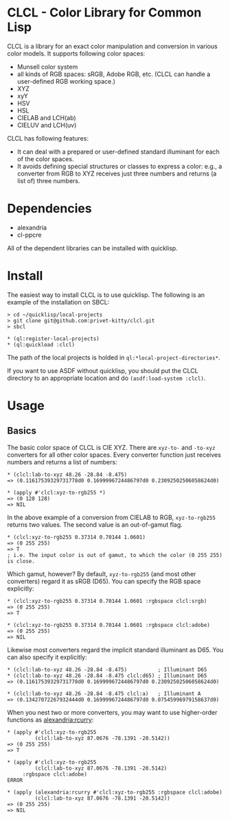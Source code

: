 CLCL - Color Library for Common Lisp
====

CLCL is a library for an exact color manipulation and conversion in various color models. It supports following color spaces:

* Munsell color system
* all kinds of RGB spaces: sRGB, Adobe RGB, etc. (CLCL can handle a user-defined RGB working space.)
* XYZ
* xyY
* HSV
* HSL
* CIELAB and LCH(ab)
* CIELUV and LCH(uv)

CLCL has following features:

* It can deal with a prepared or user-defined standard illuminant for each of the color spaces.
* It avoids defining special structures or classes to express a color: e.g., a converter from RGB to XYZ receives just three numbers and returns (a list of) three numbers. 

# Dependencies
* alexandria
* cl-ppcre

All of the dependent libraries can be installed with quicklisp.

# Install

The easiest way to install CLCL is to use quicklisp. The following is an example of the installation on SBCL:

    > cd ~/quicklisp/local-projects
    > git clone git@github.com:privet-kitty/clcl.git
    > sbcl
    
    * (ql:register-local-projects)
    * (ql:quickload :clcl)

The path of the local projects is holded in `ql:*local-project-directories*`.

If you want to use ASDF without quicklisp, you should put the CLCL directory to an appropriate location and do `(asdf:load-system :clcl)`.

# Usage
## Basics

The basic color space of CLCL is CIE XYZ. There are `xyz-to-` and `-to-xyz` converters for all other color spaces. Every converter function just receives numbers and returns a list of numbers:

    * (clcl:lab-to-xyz 48.26 -28.84 -8.475)
    => (0.11617539329731778d0 0.1699996724486797d0 0.23092502506058624d0)

    * (apply #'clcl:xyz-to-rgb255 *)
    => (0 128 128)
    => NIL

In the above example of a conversion from CIELAB to RGB, `xyz-to-rgb255` returns two values. The second value is an out-of-gamut flag.

    * (clcl:xyz-to-rgb255 0.37314 0.70144 1.0601)
    => (0 255 255)
    => T
    ; i.e. The input color is out of gamut, to which the color (0 255 255) is close.

Which gamut, however? By default, `xyz-to-rgb255` (and most other converters) regard it as sRGB (D65). You can specify the RGB space explicitly:

    * (clcl:xyz-to-rgb255 0.37314 0.70144 1.0601 :rgbspace clcl:srgb)
    => (0 255 255)
    => T 

    * (clcl:xyz-to-rgb255 0.37314 0.70144 1.0601 :rgbspace clcl:adobe)
    => (0 255 255)
    => NIL

Likewise most converters regard the implicit standard illuminant as D65. You can also specify it explicitly:

    * (clcl:lab-to-xyz 48.26 -28.84 -8.475)          ; Illuminant D65 
    * (clcl:lab-to-xyz 48.26 -28.84 -8.475 clcl:d65) ; Illuminant D65
    => (0.11617539329731778d0 0.1699996724486797d0 0.23092502506058624d0)

    * (clcl:lab-to-xyz 48.26 -28.84 -8.475 clcl:a)   ; Illuminant A
    => (0.13427072267932444d0 0.1699996724486797d0 0.07545996979158637d0)

When you nest two or more converters, you may want to use higher-order functions as [alexandria:rcurry](https://common-lisp.net/project/alexandria/draft/alexandria.html#index-rcurry-61):

    * (apply #'clcl:xyz-to-rgb255
             (clcl:lab-to-xyz 87.0676 -78.1391 -20.5142))
    => (0 255 255)
    => T

    * (apply #'clcl:xyz-to-rgb255
             (clcl:lab-to-xyz 87.0676 -78.1391 -20.5142)
	     :rgbspace clcl:adobe)
    ERROR

    * (apply (alexandria:rcurry #'clcl:xyz-to-rgb255 :rgbspace clcl:adobe)
             (clcl:lab-to-xyz 87.0676 -78.1391 -20.5142))
    => (0 255 255)
    => NIL
